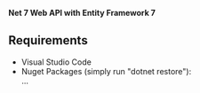 **Net 7 Web API with Entity Framework 7**  
## Requirements
- Visual Studio Code
- Nuget Packages (simply run "dotnet restore"):  
...